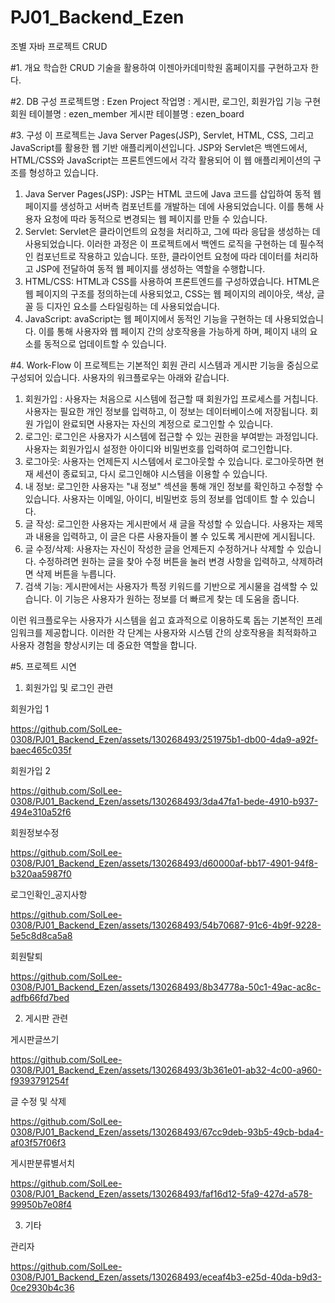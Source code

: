 # PJ01_Backend_Ezen

조별 자바 프로젝트 CRUD



#1. 개요
학습한  CRUD 기술을 활용하여 이젠아카데미학원 홈페이지를 구현하고자 한다.





#2. DB 구성
프로젝트명 : Ezen Project 
작업명 : 게시판, 로그인, 회원가입 기능 구현
회원 테이블명 : ezen_member
게시판 테이블명 : ezen_board





#3. 구성
이 프로젝트는  Java Server Pages(JSP), Servlet, HTML, CSS, 그리고 JavaScript를 활용한 웹 기반 애플리케이션입니다. JSP와 Servlet은 백엔드에서, HTML/CSS와 JavaScript는 프론트엔드에서 각각 활용되어 이 웹 애플리케이션의 구조를 형성하고 있습니다.

1)   Java Server Pages(JSP): JSP는 HTML 코드에 Java 코드를 삽입하여 동적 웹 페이지를 생성하고 서버측 컴포넌트를 개발하는 데에 사용되었습니다. 이를 통해 사용자 요청에 따라 동적으로 변경되는 웹 페이지를 만들 수 있습니다.
2)   Servlet: Servlet은 클라이언트의 요청을 처리하고, 그에 따라 응답을 생성하는 데 사용되었습니다. 이러한 과정은 이 프로젝트에서 백엔드 로직을 구현하는 데 필수적인 컴포넌트로 작용하고 있습니다. 또한, 클라이언트 요청에 따라 데이터를 처리하고 JSP에 전달하여 동적 웹 페이지를 생성하는 역할을 수행합니다.
3)   HTML/CSS: HTML과 CSS를 사용하여 프론트엔드를 구성하였습니다. HTML은 웹 페이지의 구조를 정의하는데 사용되었고, CSS는 웹 페이지의 레이아웃, 색상, 글꼴 등 디자인 요소를 스타일링하는 데 사용되었습니다.
4)   JavaScript: avaScript는 웹 페이지에서 동적인 기능을 구현하는 데 사용되었습니다. 이를 통해 사용자와 웹 페이지 간의 상호작용을 가능하게 하며, 페이지 내의 요소를 동적으로 업데이트할 수 있습니다.





#4. Work-Flow
이 프로젝트는 기본적인 회원 관리 시스템과 게시판 기능을 중심으로 구성되어 있습니다. 사용자의 워크플로우는 아래와 같습니다.

1)   회원가입 :  사용자는 처음으로 시스템에 접근할 때 회원가입 프로세스를 거칩니다. 사용자는 필요한 개인 정보를 입력하고, 이 정보는 데이터베이스에 저장됩니다. 회원 가입이 완료되면 사용자는 자신의 계정으로 로그인할 수 있습니다.
2)   로그인:  로그인은 사용자가 시스템에 접근할 수 있는 권한을 부여받는 과정입니다. 사용자는 회원가입시 설정한 아이디와 비밀번호를 입력하여 로그인합니다.
3)   로그아웃:  사용자는 언제든지 시스템에서 로그아웃할 수 있습니다. 로그아웃하면 현재 세션이 종료되고, 다시 로그인해야 시스템을 이용할 수 있습니다.
4)   내 정보:  로그인한 사용자는 "내 정보" 섹션을 통해 개인 정보를 확인하고 수정할 수 있습니다. 사용자는 이메일, 아이디, 비밀번호 등의 정보를 업데이트 할 수 있습니다.
5)   글 작성:  로그인한 사용자는 게시판에서 새 글을 작성할 수 있습니다. 사용자는 제목과 내용을 입력하고, 이 글은 다른 사용자들이 볼 수 있도록 게시판에 게시됩니다.
6)   글 수정/삭제:  사용자는 자신이 작성한 글을 언제든지 수정하거나 삭제할 수 있습니다. 수정하려면 원하는 글을 찾아 수정 버튼을 눌러 변경 사항을 입력하고, 삭제하려면 삭제 버튼을 누릅니다.
7)   검색 기능: 게시판에서는 사용자가 특정 키워드를 기반으로 게시물을 검색할 수 있습니다. 이 기능은 사용자가 원하는 정보를 더 빠르게 찾는 데 도움을 줍니다.

이런 워크플로우는 사용자가 시스템을 쉽고 효과적으로 이용하도록 돕는 기본적인 프레임워크를 제공합니다. 이러한 각 단계는 사용자와 시스템 간의 상호작용을 최적화하고 사용자 경험을 향상시키는 데 중요한 역할을 합니다.





#5. 프로젝트 시연
1. 회원가입 및 로그인 관련

회원가입 1

https://github.com/SolLee-0308/PJ01_Backend_Ezen/assets/130268493/251975b1-db00-4da9-a92f-baec465c035f


회원가입 2

https://github.com/SolLee-0308/PJ01_Backend_Ezen/assets/130268493/3da47fa1-bede-4910-b937-494e310a52f6


회원정보수정

https://github.com/SolLee-0308/PJ01_Backend_Ezen/assets/130268493/d60000af-bb17-4901-94f8-b320aa5987f0


로그인확인_공지사항

https://github.com/SolLee-0308/PJ01_Backend_Ezen/assets/130268493/54b70687-91c6-4b9f-9228-5e5c8d8ca5a8


회원탈퇴

https://github.com/SolLee-0308/PJ01_Backend_Ezen/assets/130268493/8b34778a-50c1-49ac-ac8c-adfb66fd7bed





2. 게시판 관련

게시판글쓰기

https://github.com/SolLee-0308/PJ01_Backend_Ezen/assets/130268493/3b361e01-ab32-4c00-a960-f9393791254f


글 수정 및 삭제

https://github.com/SolLee-0308/PJ01_Backend_Ezen/assets/130268493/67cc9deb-93b5-49cb-bda4-af03f57f06f3


게시판분류별서치

https://github.com/SolLee-0308/PJ01_Backend_Ezen/assets/130268493/faf16d12-5fa9-427d-a578-99950b7e08f4





3. 기타

관리자

https://github.com/SolLee-0308/PJ01_Backend_Ezen/assets/130268493/eceaf4b3-e25d-40da-b9d3-0ce2930b4c36






